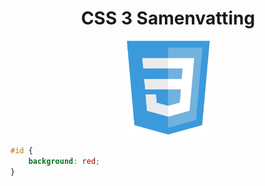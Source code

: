 <div align="center">

# CSS 3 Samenvatting

![CSS 3 Logo](../../Assets/Img/logos/css.png ":no-zoom")
</div>

``` css
#id {
    background: red;
}
```